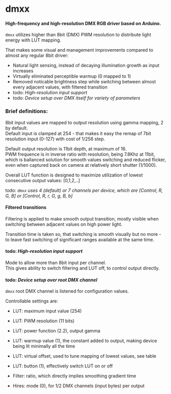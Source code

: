 # dmxx

#### High-frequency and high-resolution DMX RGB driver based on Arduino.

`dmxx` utilizes higher than 8bit (DMX) PWM resolution to distribute light energy with LUT mapping.

That makes some visual and management improvements compared to almost any regular 8bit driver:

* Natural light sensing, instead of decaying illumination growth as input increases
* Virtually eliminated perceptible warmup (0 mapped to 1)
* Removed noticable brightness step while switching between almost every adjacent values, with filtered transition
* todo: *High-resolution input support*
* todo: *Device setup over DMX itself for variety of parameters*


### Brief definitions:

8bit input values are mapped to output resolution using gamma mapping, 2 by default.  
Default input is clamped at 254 - that makes it easy the remap of 7bit resolution input (0-127)
with cost of 1/256 step.

Default output resolution is 11bit depth, at maximum of 16.  
PWM frequence is in inverse ratio with resolution, being 7.8Khz at 11bit,
which is ballanced solution for smooth values switching and reduced flicker,
even when captured back on camera at relatively short shutter (1/1000).

Overall LUT function is designed to maximize utilization of lowest consecutive output values: [0,1,2,..]


todo: *`dmxx` uses 4 (default) or 7 channels per device, which are [Control, R, G, B] or [Control, R, r, G, g, B, b]*



#### Filtered transitions

Filtering is applied to make smooth output transition, mostly visible when switching
between adjacent values on high power light.

Transition time is taken so, that switching is smooth visually but no more - 
to leave fast switching of significant ranges available at the same time.



#### todo: *High-resolution input support*

Mode to allow more than 8bit input per channel.  
This gives ability to switch filtering and LUT off, to control output directly.



#### todo: *Device setup over root DMX channel*

`dmxx` root DMX channel is listened for configuration values.

Controllable settings are:

* LUT: maximum input value (254)
* LUT: PWM resolution (11 bits)
* LUT: power function (2.2), output gamma
* LUT: warmup value (1), the constant added to output,
making device being lit minimally all the time
* LUT: virtual offset, used to tune mapping of lowest values, see table
* LUT: button (1), effectively switch LUT on or off

* Filter: ratio, which directly implies smoothing gradient time

* Hires: mode (0), for 1/2 DMX channels (input bytes) per output

